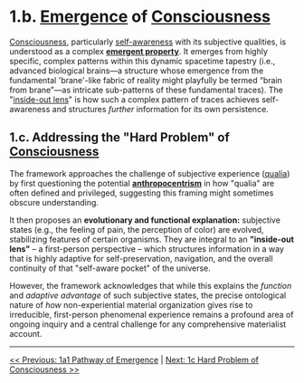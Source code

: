 <!-- filepath: c:\dev\brain-from-brane\brain-from-brane\docs\1b-emergence-of-consciousness.md -->
# **1.b. [Emergence](glossary.md#emergence) of [Consciousness](glossary.md#consciousness)**

[Consciousness](glossary.md#consciousness), particularly [self-awareness](glossary.md#self-awareness) with its subjective qualities, is understood as a complex [**emergent property**](glossary.md#emergent-property). It emerges from highly specific, complex patterns within this dynamic spacetime tapestry (i.e., advanced biological brains—a structure whose emergence from the fundamental 'brane'-like fabric of reality might playfully be termed “brain from brane”—as intricate sub-patterns of these fundamental traces). The "[inside-out lens](glossary.md#inside-out-lens)" is how such a complex pattern of traces achieves self-awareness and structures *further* information for its own persistence.

## **1.c. Addressing the "Hard Problem" of [Consciousness](glossary.md#consciousness)**

The framework approaches the challenge of subjective experience ([qualia](glossary.md#qualia)) by first questioning the potential [**anthropocentrism**](glossary.md#anthropocentrism) in how "qualia" are often defined and privileged, suggesting this framing might sometimes obscure understanding.

It then proposes an **evolutionary and functional explanation:** subjective states (e.g., the feeling of pain, the perception of color) are evolved, stabilizing features of certain organisms. They are integral to an **"inside-out lens"** – a first-person perspective – which structures information in a way that is highly adaptive for self-preservation, navigation, and the overall continuity of that "self-aware pocket" of the universe.

However, the framework acknowledges that while this explains the *function* and *adaptive advantage* of such subjective states, the precise ontological nature of *how* non-experiential material organization gives rise to irreducible, first-person phenomenal experience remains a profound area of ongoing inquiry and a central challenge for any comprehensive materialist account.

---

[<< Previous: 1a1 Pathway of Emergence](1a1-pathway-emergence.md) | [Next: 1c Hard Problem of Consciousness >>](1c-hard-problem-of-consciousness.md)